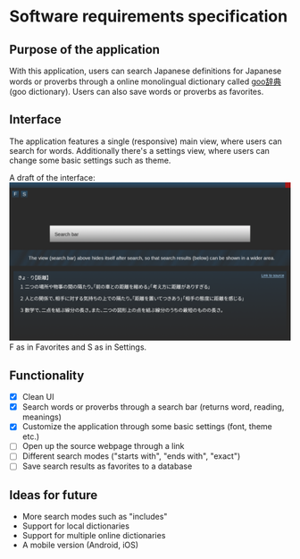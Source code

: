 # Software requirements specification
## Purpose of the application
With this application, users can search Japanese definitions for Japanese words or proverbs through a online monolingual dictionary called [goo辞典](https://dictionary.goo.ne.jp) (goo dictionary). Users can also save words or proverbs as favorites.

## Interface
The application features a single (responsive) main view, where users can search for words. Additionally there's a settings view, where users can change some basic settings such as theme.

A draft of the interface: 
![interface](interface_draft.png)
F as in Favorites and S as in Settings.

## Functionality
- [x] Clean UI
- [x] Search words or proverbs through a search bar (returns word, reading, meanings)
- [x] Customize the application through some basic settings (font, theme etc.)
- [ ] Open up the source webpage through a link
- [ ] Different search modes ("starts with", "ends with", "exact")
- [ ] Save search results as favorites to a database
 
## Ideas for future
 * More search modes such as "includes"
 * Support for local dictionaries
 * Support for multiple online dictionaries
 * A mobile version (Android, iOS)
 